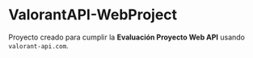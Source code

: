 # ValorantAPI-WebProject

Proyecto creado para cumplir la **Evaluación Proyecto Web API** usando `valorant-api.com`.

